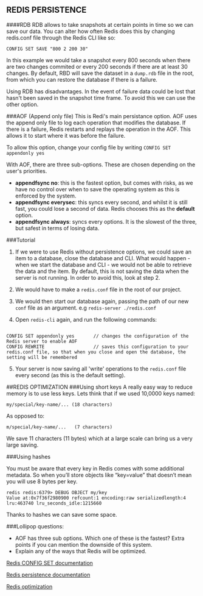 ## REDIS PERSISTENCE
####RDB
RDB allows to take snapshots at certain points in time so we can save our data. You can alter how often Redis does this by changing redis.conf file through the Redis CLI like so: 

```
CONFIG SET SAVE "800 2 200 30"
```

In this example we would take a snapshot every 800 seconds when there are two changes commited or every 200 seconds if there are at least 30 changes. By default, RBD will save the dataset in a ```dump.rdb``` file in the root, from which you can restore the database if there is a failure. 

Using RDB has disadvantages. In the event of failure data could be lost that hasn't been saved in the snapshot time frame. To avoid this we can use the other option.

###AOF (Append only file)
This is Redi's main persistance option. AOF uses the append only file to log each operation that modifies the database. If there is a failure, Redis restarts and replays the operation in the AOF. This allows it to start where it was before the failure. 

To allow this option, change your config file by writing ``` CONFIG SET appendonly yes ``` 

With AOF, there are three sub-options. These are chosen depending on the user's priorities.

* __appendfsync no__: this is the fastest option, but comes with risks, as we have no control over when to save the operating system as this is enforced by the system. 
* __appendfsync everysec__: this syncs every second, and whilst it is still fast, you could lose a second of data. Redis chooses this as the __default__ option. 
* __appendfsync always__: syncs every options. It is the slowest of the three, but safest in terms of losing data.

###Tutorial 
1) If we were to use Redis without persistence options, we could save an item to a database, close the database and CLI. What would happen - when we start the database and CLI - we would not be able to retrieve the data and the item. By default, this is not saving the data when the server is not running. In order to avoid this, look at step 2.

2) We would have to make a ```redis.conf``` file in the root of our project. 

3) We would then start our database again, passing the path of our new ```conf``` file as an argument. e.g ```redis-server ./redis.conf```

4) Open ```redis-cli``` again, and run the following commands:

```

CONFIG SET appendonly yes		// changes the configuration of the Redis server to enable AOF
CONFIG REWRITE					// saves this configuration to your redis.conf file, so that when you close and open the database, the setting will be remembered

```

5) Your server is now saving all 'write' operations to the ```redis.conf``` file every second (as this is the default setting).

##REDIS OPTIMIZATION
###Using short keys
A really easy way to reduce memory is to use less keys. Lets think that if we used 10,0000 keys named: 

```
my/special/key-name/... (18 characters)
```

As opposed to:

```
m/special/key-name/...   (7 characters)
```

We save 11 characters (11 bytes) which at a large scale can bring us a very large saving.  

###Using hashes

You must be aware that every key in Redis comes with some additional metadata. So when you’ll store objects like “key=value” that doesn’t mean you will use 8 bytes per key.

```
redis redis:6379> DEBUG OBJECT my/key
Value at:0x7f36f2980900 refcount:1 encoding:raw serializedlength:4 lru:463740 lru_seconds_idle:1215660
```

Thanks to hashes we can save some space. 

###Lollipop questions:
- AOF has three sub options. Which one of these is the fastest? Extra points if you can mention the downside of this system. 
- Explain any of the ways that Redis will be optimized. 

[Redis CONFIG SET documentation](http://redis.io/commands/config-set)

[Redis persistence documentation](http://redis.io/topics/persistence)

[Redis optimization](http://labs.octivi.com/how-we-cut-down-memory-usage-by-82/)
